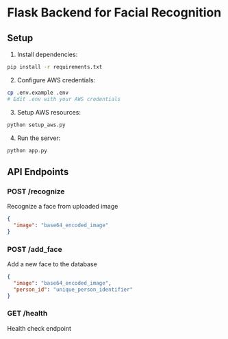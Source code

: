# Flask Backend for Facial Recognition

## Setup

1. Install dependencies:
```bash
pip install -r requirements.txt
```

2. Configure AWS credentials:
```bash
cp .env.example .env
# Edit .env with your AWS credentials
```

3. Setup AWS resources:
```bash
python setup_aws.py
```

4. Run the server:
```bash
python app.py
```

## API Endpoints

### POST /recognize
Recognize a face from uploaded image
```json
{
  "image": "base64_encoded_image"
}
```

### POST /add_face
Add a new face to the database
```json
{
  "image": "base64_encoded_image",
  "person_id": "unique_person_identifier"
}
```

### GET /health
Health check endpoint